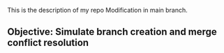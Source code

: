 This is the description of my repo
Modification in main branch.
## Objective: Simulate branch creation and merge conflict resolution

